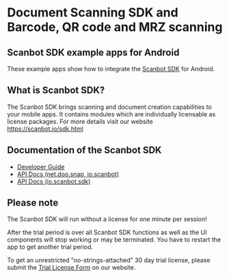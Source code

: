 # Document Scanning SDK and Barcode, QR code and MRZ scanning

## Scanbot SDK example apps for Android

These example apps show how to integrate the [Scanbot SDK](https://scanbot.io/sdk) for Android.


## What is Scanbot SDK?

The Scanbot SDK brings scanning and document creation capabilities to your mobile apps.
It contains modules which are individually licensable as license packages.
For more details visit our website https://scanbot.io/sdk.html


## Documentation of the Scanbot SDK

- [Developer Guide](https://github.com/doo/scanbot-sdk-example-android/wiki)
- [API Docs (net.doo.snap, io.scanbot)](https://scanbotsdk.github.io/documentation/android/api/net.doo.snap/)
- [API Docs (io.scanbot.sdk)](https://scanbotsdk.github.io/documentation/android/api/io.scanbot.sdk/)


## Please note

The Scanbot SDK will run without a license for one minute per session!

After the trial period is over all Scanbot SDK functions as well as the UI components will stop working or may be terminated.
You have to restart the app to get another trial period.

To get an unrestricted "no-strings-attached" 30 day trial license, please submit the [Trial License Form](https://scanbot.io/sdk/trial.html) on our website.

